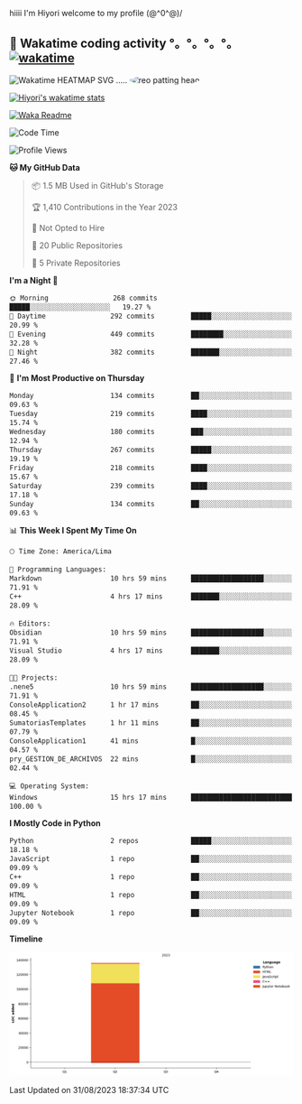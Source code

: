 hiiii I'm Hiyori welcome to my profile \(@^0^@)/

## 🦄 Wakatime coding activity °。°。°。°。[![wakatime](https://wakatime.com/badge/user/49dba2c5-26e1-43a7-9d07-e0f8613d1227.svg)](https://wakatime.com/@49dba2c5-26e1-43a7-9d07-e0f8613d1227) 
<img src="https://wakatime.com/share/@ziajoriii7/ef87015d-57e0-4afb-bb56-1a99a24ea312.svg" width="600" alt="Wakatime HEATMAP SVG"/> ..... <img src="https://i.postimg.cc/RFM2CQFY/reo-patting.webp" alt="reo patting head" width="200" style="border-radius: 50%;">

 [![Hiyori's wakatime stats](https://github-readme-stats.vercel.app/api/wakatime?username=ziajoriii7&theme=buefy&range=last_year&is_including_today=true&layout=compact&hide=markdown)](https://github.com/anuraghazra/github-readme-stats)
 

[![Waka Readme](https://github.com/hiyorijl/hiyorijl/actions/workflows/Waka%20Readme.yml/badge.svg)](https://github.com/hiyorijl/hiyorijl/actions/workflows/Waka%20Readme.yml)

<!--START_SECTION:waka-->
![Code Time](http://img.shields.io/badge/Code%20Time-359%20hrs%2014%20mins-blue)

![Profile Views](http://img.shields.io/badge/Profile%20Views-0-blue)

**🐱 My GitHub Data** 

> 📦 1.5 MB Used in GitHub's Storage 
 > 
> 🏆 1,410 Contributions in the Year 2023
 > 
> 🚫 Not Opted to Hire
 > 
> 📜 20 Public Repositories 
 > 
> 🔑 5 Private Repositories 
 > 
**I'm a Night 🦉** 

```text
🌞 Morning                268 commits         █████░░░░░░░░░░░░░░░░░░░░   19.27 % 
🌆 Daytime                292 commits         █████░░░░░░░░░░░░░░░░░░░░   20.99 % 
🌃 Evening                449 commits         ████████░░░░░░░░░░░░░░░░░   32.28 % 
🌙 Night                  382 commits         ███████░░░░░░░░░░░░░░░░░░   27.46 % 
```
📅 **I'm Most Productive on Thursday** 

```text
Monday                   134 commits         ██░░░░░░░░░░░░░░░░░░░░░░░   09.63 % 
Tuesday                  219 commits         ████░░░░░░░░░░░░░░░░░░░░░   15.74 % 
Wednesday                180 commits         ███░░░░░░░░░░░░░░░░░░░░░░   12.94 % 
Thursday                 267 commits         █████░░░░░░░░░░░░░░░░░░░░   19.19 % 
Friday                   218 commits         ████░░░░░░░░░░░░░░░░░░░░░   15.67 % 
Saturday                 239 commits         ████░░░░░░░░░░░░░░░░░░░░░   17.18 % 
Sunday                   134 commits         ██░░░░░░░░░░░░░░░░░░░░░░░   09.63 % 
```


📊 **This Week I Spent My Time On** 

```text
🕑︎ Time Zone: America/Lima

💬 Programming Languages: 
Markdown                 10 hrs 59 mins      ██████████████████░░░░░░░   71.91 % 
C++                      4 hrs 17 mins       ███████░░░░░░░░░░░░░░░░░░   28.09 % 

🔥 Editors: 
Obsidian                 10 hrs 59 mins      ██████████████████░░░░░░░   71.91 % 
Visual Studio            4 hrs 17 mins       ███████░░░░░░░░░░░░░░░░░░   28.09 % 

🐱‍💻 Projects: 
.nene5                   10 hrs 59 mins      ██████████████████░░░░░░░   71.91 % 
ConsoleApplication2      1 hr 17 mins        ██░░░░░░░░░░░░░░░░░░░░░░░   08.45 % 
SumatoriasTemplates      1 hr 11 mins        ██░░░░░░░░░░░░░░░░░░░░░░░   07.79 % 
ConsoleApplication1      41 mins             █░░░░░░░░░░░░░░░░░░░░░░░░   04.57 % 
pry_GESTION_DE_ARCHIVOS  22 mins             █░░░░░░░░░░░░░░░░░░░░░░░░   02.44 % 

💻 Operating System: 
Windows                  15 hrs 17 mins      █████████████████████████   100.00 % 
```

**I Mostly Code in Python** 

```text
Python                   2 repos             █████░░░░░░░░░░░░░░░░░░░░   18.18 % 
JavaScript               1 repo              ██░░░░░░░░░░░░░░░░░░░░░░░   09.09 % 
C++                      1 repo              ██░░░░░░░░░░░░░░░░░░░░░░░   09.09 % 
HTML                     1 repo              ██░░░░░░░░░░░░░░░░░░░░░░░   09.09 % 
Jupyter Notebook         1 repo              ██░░░░░░░░░░░░░░░░░░░░░░░   09.09 % 
```



**Timeline**

![Lines of Code chart](https://raw.githubusercontent.com/hiyorijl/hiyorijl/main/assets/bar_graph.png)


 Last Updated on 31/08/2023 18:37:34 UTC
<!--END_SECTION:waka-->
